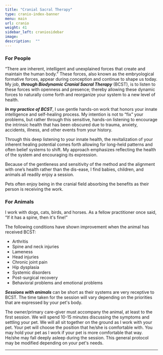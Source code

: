 ```yaml
---
title: "Cranial Sacral Therapy"
type: cranio-index-banner
menu: main
url: cranio
weight: 41
sidebar_left: craniosidebar
image: 
description:  ""
---
```

### For People

“There are inherent, intelligent and unexplained forces that create and maintain the human body.” These forces, also known as the embryological formative forces, appear during conception and continue to shape us today. My job, **_through Biodynamic Cranial Sacral Therapy_** (BCST), is to listen to these forces with openness and presence; thereby allowing these dynamic forces to naturally come forth and reorganize your system to a new level of health.

**_In my practice of BCST_**, I use gentle hands-on work that honors your innate intelligence and self-healing process. My intention is not to “fix” your problems, but rather through this sensitive, hands-on listening to encourage the intrinsic health that has been obscured due to trauma, anxiety, accidents, illness, and other events from your history.

Through this deep listening to your innate health, the revitalization of your inherent healing potential comes forth allowing for long-held patterns and often belief systems to shift. My approach emphasizes reflecting the health of the system and encouraging its expression.

Because of the gentleness and sensitivity of the method and the alignment with one’s health rather than the dis-ease, I find babies, children, and animals all readily enjoy a session.

Pets often enjoy being in the cranial field absorbing the benefits as their person is receiving the work.

### For Animals

I work with dogs, cats, birds, and horses. As a fellow practitioner once said, “If it has a spine, then it's fine!”

The following conditions have shown improvement when the animal has received BCST:

- Arthritis
- Spine and neck injuries
- Lameness
- Head injuries
- Chronic joint pain
- Hip dysplasia
- Systemic disorders
- Post-surgical recovery
- Behavioral problems and emotional problems

**_Sessions with animals_** can be short as their systems are very receptive to BCST. The time taken for the session will vary depending on the priorities that are expressed by your pet's body.

The owner/primary care-giver must accompany the animal, at least to the first session. We will spend 10-15 minutes discussing the symptoms and settling your pet. We will all sit together on the ground as I work with your pet. Your pet will choose the position that he/she is comfortable with. You may hold your pet as I work if your pet is more comfortable that way. He/she may fall deeply asleep during the session. This general protocol may be modified depending on your pet's needs.

---